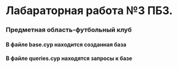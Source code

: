# Лабараторная работа №3 ПБЗ.
### Предметная область-футбольный клуб
#### В файле base.cyp находится созданная база 
#### В файле queries.cyp находятся запросы к базе
